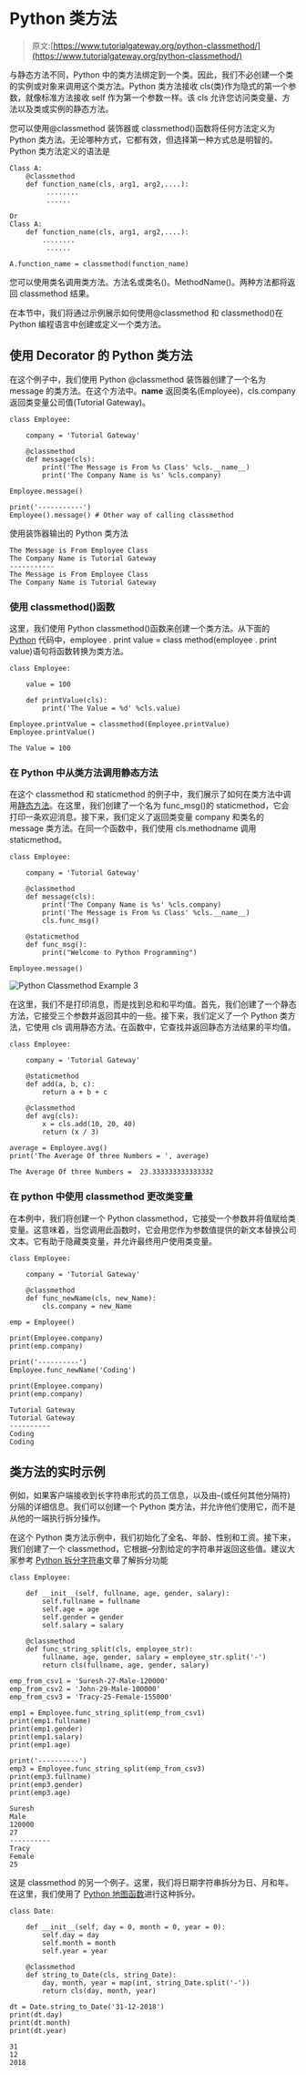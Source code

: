 # Python 类方法

> 原文:[https://www.tutorialgateway.org/python-classmethod/](https://www.tutorialgateway.org/python-classmethod/)

与静态方法不同，Python 中的类方法绑定到一个类。因此，我们不必创建一个类的实例或对象来调用这个类方法。Python 类方法接收 cls(类)作为隐式的第一个参数，就像标准方法接收 self 作为第一个参数一样。该 cls 允许您访问类变量、方法以及类或实例的静态方法。

您可以使用@classmethod 装饰器或 classmethod()函数将任何方法定义为 Python 类方法。无论哪种方式，它都有效，但选择第一种方式总是明智的。Python 类方法定义的语法是

```
Class A:
    @classmethod
    def function_name(cls, arg1, arg2,....):
         ........
         ......

Or
Class A:
    def function_name(cls, arg1, arg2,....):
        ........
         ......

A.function_name = classmethod(function_name)
```

您可以使用类名调用类方法。方法名或类名()。MethodName()。两种方法都将返回 classmethod 结果。

在本节中，我们将通过示例展示如何使用@classmethod 和 classmethod()在 Python 编程语言中创建或定义一个类方法。

## 使用 Decorator 的 Python 类方法

在这个例子中，我们使用 Python @classmethod 装饰器创建了一个名为 message 的类方法。在这个方法中。__name__ 返回类名(Employee)，cls.company 返回类变量公司值(Tutorial Gateway)。

```
class Employee:

    company = 'Tutorial Gateway'

    @classmethod
    def message(cls):
        print('The Message is From %s Class' %cls.__name__)
        print('The Company Name is %s' %cls.company)

Employee.message()

print('-----------')
Employee().message() # Other way of calling classmethod
```

使用装饰器输出的 Python 类方法

```
The Message is From Employee Class
The Company Name is Tutorial Gateway
-----------
The Message is From Employee Class
The Company Name is Tutorial Gateway
```

### 使用 classmethod()函数

这里，我们使用 Python classmethod()函数来创建一个类方法。从下面的 [Python](https://www.tutorialgateway.org/python-tutorial/) 代码中，employee . print value = class method(employee . print value)语句将函数转换为类方法。

```
class Employee:

    value = 100

    def printValue(cls):
        print('The Value = %d' %cls.value)

Employee.printValue = classmethod(Employee.printValue)
Employee.printValue()
```

```
The Value = 100
```

### 在 Python 中从类方法调用静态方法

在这个 classmethod 和 staticmethod 的例子中，我们展示了如何在类方法中调用[静态方法](https://www.tutorialgateway.org/python-static-method/)。在这里，我们创建了一个名为 func_msg()的 staticmethod，它会打印一条欢迎消息。接下来，我们定义了返回类变量 company 和类名的 message 类方法。在同一个函数中，我们使用 cls.methodname 调用 staticmethod。

```
class Employee:

    company = 'Tutorial Gateway'

    @classmethod
    def message(cls):
        print('The Company Name is %s' %cls.company)
        print('The Message is From %s Class' %cls.__name__)
        cls.func_msg()

    @staticmethod
    def func_msg():
        print("Welcome to Python Programming")

Employee.message()
```

![Python Classmethod Example 3](img/62cd7866d9942a7650fbf67eb54a9828.png)

在这里，我们不是打印消息，而是找到总和和平均值。首先，我们创建了一个静态方法，它接受三个参数并返回其中的一些。接下来，我们定义了一个 Python 类方法，它使用 cls 调用静态方法。在函数中，它查找并返回静态方法结果的平均值。

```
class Employee:

    company = 'Tutorial Gateway'

    @staticmethod
    def add(a, b, c):
        return a + b + c

    @classmethod
    def avg(cls):
        x = cls.add(10, 20, 40)
        return (x / 3)

average = Employee.avg()
print('The Average Of three Numbers = ', average)
```

```
The Average Of three Numbers =  23.333333333333332
```

### 在 python 中使用 classmethod 更改类变量

在本例中，我们将创建一个 Python classmethod，它接受一个参数并将值赋给类变量。这意味着，当您调用此函数时，它会用您作为参数值提供的新文本替换公司文本。它有助于隐藏类变量，并允许最终用户使用类变量。

```
class Employee:

    company = 'Tutorial Gateway'

    @classmethod
    def func_newName(cls, new_Name):
        cls.company = new_Name

emp = Employee()

print(Employee.company)
print(emp.company)

print('----------')
Employee.func_newName('Coding')

print(Employee.company)
print(emp.company)
```

```
Tutorial Gateway
Tutorial Gateway
----------
Coding
Coding
```

## 类方法的实时示例

例如，如果客户端接收到长字符串形式的员工信息，以及由–(或任何其他分隔符)分隔的详细信息。我们可以创建一个 Python 类方法，并允许他们使用它，而不是从他的一端执行拆分操作。

在这个 Python 类方法示例中，我们初始化了全名、年龄、性别和工资。接下来，我们创建了一个 classmethod，它根据–分割给定的字符串并返回这些值。建议大家参考 [Python 拆分字符串](https://www.tutorialgateway.org/python-split/)文章了解拆分功能

```
class Employee:

    def __init__(self, fullname, age, gender, salary):
        self.fullname = fullname
        self.age = age
        self.gender = gender
        self.salary = salary

    @classmethod
    def func_string_split(cls, employee_str):
        fullname, age, gender, salary = employee_str.split('-')
        return cls(fullname, age, gender, salary)

emp_from_csv1 = 'Suresh-27-Male-120000'
emp_from_csv2 = 'John-29-Male-100000'
emp_from_csv3 = 'Tracy-25-Female-155000'

emp1 = Employee.func_string_split(emp_from_csv1)
print(emp1.fullname)
print(emp1.gender)
print(emp1.salary)
print(emp1.age)

print('----------')
emp3 = Employee.func_string_split(emp_from_csv3)
print(emp3.fullname)
print(emp3.gender)
print(emp3.age)
```

```
Suresh
Male
120000
27
----------
Tracy
Female
25
```

这是 classmethod 的另一个例子。这里，我们将日期字符串拆分为日、月和年。在这里，我们使用了 [Python 地图函数](https://www.tutorialgateway.org/python-map-function/)进行这种拆分。

```
class Date:

    def __init__(self, day = 0, month = 0, year = 0):
        self.day = day
        self.month = month
        self.year = year

    @classmethod
    def string_to_Date(cls, string_Date):
        day, month, year = map(int, string_Date.split('-'))
        return cls(day, month, year)

dt = Date.string_to_Date('31-12-2018')
print(dt.day)
print(dt.month)
print(dt.year)
```

```
31
12
2018
```